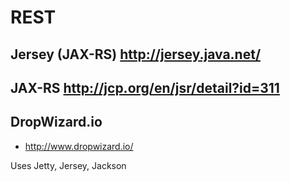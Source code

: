 # REST

## Jersey (JAX-RS) http://jersey.java.net/

## JAX-RS http://jcp.org/en/jsr/detail?id=311

## DropWizard.io
- http://www.dropwizard.io/

Uses Jetty, Jersey, Jackson
